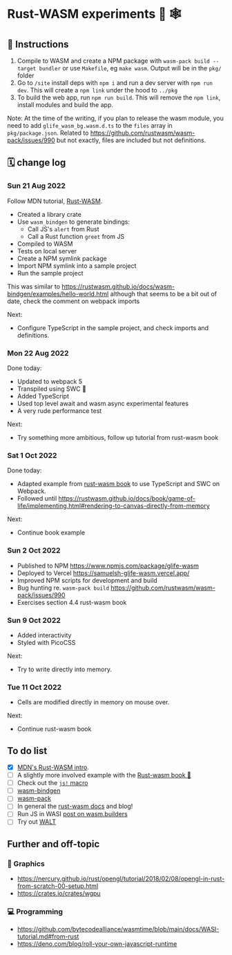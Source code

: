 # Rust-WASM experiments 🦀 🕸

## 🥪 Instructions

1. Compile to WASM and create a NPM package with `wasm-pack build --target bundler` or use `Makefile`, eg `make wasm`. Output will be in the `pkg/` folder
2. Go to `/site` install deps with `npm i` and run a dev server with `npm run dev`. This will create a `npm link` under the hood to `../pkg`
3. To build the web app, run `npm run build`. This will remove the `npm link`, install modules and build the app.

Note: At the time of the writing, if you plan to release the wasm module, you need to add `glife_wasm_bg.wasm.d.ts` to the `files` array in `pkg/package.json`. Related to <https://github.com/rustwasm/wasm-pack/issues/990> but not exactly, files are included but not definitions.

## 🗓 change log

### Sun 21 Aug 2022

Follow MDN tutorial, [Rust-WASM](https://developer.mozilla.org/en-US/docs/WebAssembly/Rust_to_wasm).

- Created a library crate
- Use `wasm_bindgen` to generate bindings:
  - Call JS's `alert` from Rust
  - Call a Rust function `greet` from JS
- Compiled to WASM
- Tests on local server
- Create a NPM symlink package
- Import NPM symlink into a sample project
- Run the sample project

This was similar to <https://rustwasm.github.io/docs/wasm-bindgen/examples/hello-world.html> although that seems to be a bit out of date, check the comment on webpack imports

Next:

- Configure TypeScript in the sample project, and check imports and definitions.

### Mon 22 Aug 2022

Done today:

- Updated to webpack 5
- Transpiled using SWC 🦀
- Added TypeScript
- Used top level await and wasm async experimental features
- A very rude performance test

Next:

- Try something more ambitious, follow up tutorial from rust-wasm book

### Sat 1 Oct 2022

Done today:

- Adapted example from [rust-wasm book](https://rustwasm.github.io/docs/book/game-of-life/introduction.html) to use TypeScript and SWC on Webpack.
- Followed until <https://rustwasm.github.io/docs/book/game-of-life/implementing.html#rendering-to-canvas-directly-from-memory>

Next:

- Continue book example

### Sun 2 Oct 2022

- Published to NPM <https://www.npmjs.com/package/glife-wasm>
- Deployed to Vercel <https://samuelsh-glife-wasm.vercel.app/>
- Improved NPM scripts for development and build
- Bug hunting re. `wasm-pack build`  <https://github.com/rustwasm/wasm-pack/issues/990>
- Exercises section 4.4 rust-wasm book

### Sun 9 Oct 2022

- Added interactivity
- Styled with PicoCSS

Next:

- Try to write directly into memory.

### Tue 11 Oct 2022

- Cells are modified directly in memory on mouse over.

Next:

- Continue rust-wasm book

## To do list

- [x] [MDN's Rust-WASM intro](https://developer.mozilla.org/en-US/docs/WebAssembly/Rust_to_wasm).
- [ ] A slightly more involved example with the [Rust-wasm book 📖](https://rustwasm.github.io/docs/book/)
- [ ] Check out the [`js!` macro](https://docs.rs/stdweb/0.4.0/stdweb/macro.js.html)
- [ ] [wasm-bindgen](https://rustwasm.github.io/docs/wasm-bindgen/)
- [ ] [wasm-pack](https://rustwasm.github.io/docs/wasm-pack/)
- [ ] In general the [rust-wasm docs](https://rustwasm.github.io/docs.html) and blog!
- [ ] Run JS in WASI [post on wasm.builders](https://www.wasm.builders/gunjan_0307/compiling-javascript-to-wasm-34lk)
- [ ] Try out [WALT](https://github.com/ballercat/walt)

## Further and off-topic

### 👾 Graphics

- <https://nercury.github.io/rust/opengl/tutorial/2018/02/08/opengl-in-rust-from-scratch-00-setup.html>
- <https://crates.io/crates/wgpu>

### 💻 Programming

- <https://github.com/bytecodealliance/wasmtime/blob/main/docs/WASI-tutorial.md#from-rust>
- <https://deno.com/blog/roll-your-own-javascript-runtime>
